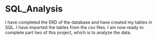 # SQL_Analysis

I have completed the ERD of the database and have created my tables in SQL. I have imported the tables from the csv files. I am now ready to complete part two of this project, which is to analyze the data. 